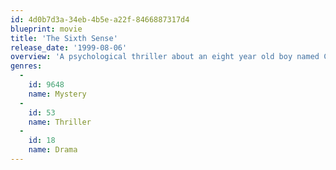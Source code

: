 ```yaml
---
id: 4d0b7d3a-34eb-4b5e-a22f-8466887317d4
blueprint: movie
title: 'The Sixth Sense'
release_date: '1999-08-06'
overview: 'A psychological thriller about an eight year old boy named Cole Sear who believes he can see into the world of the dead. A child psychologist named Malcolm Crowe comes to Cole to help him deal with his problem, learning that he really can see ghosts of dead people.'
genres:
  -
    id: 9648
    name: Mystery
  -
    id: 53
    name: Thriller
  -
    id: 18
    name: Drama
---
```

